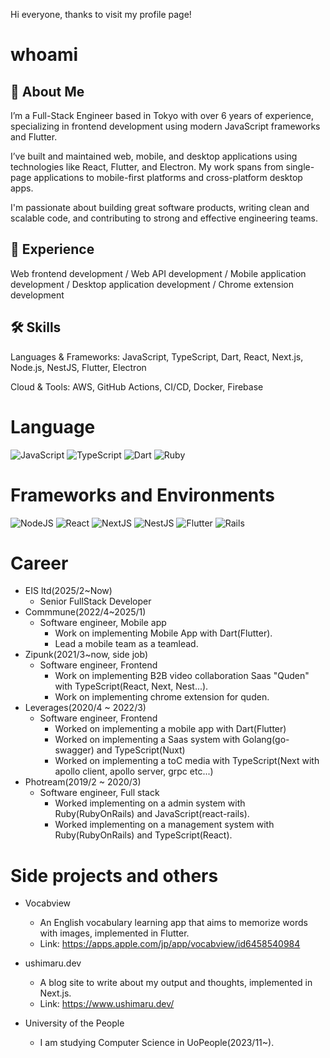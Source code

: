 Hi everyone, thanks to visit my profile page!

# whoami
## 👤 About Me
I’m a Full-Stack Engineer based in Tokyo with over 6 years of experience, specializing in frontend development using modern JavaScript frameworks and Flutter.

I’ve built and maintained web, mobile, and desktop applications using technologies like React, Flutter, and Electron. My work spans from single-page applications to mobile-first platforms and cross-platform desktop apps.

I'm passionate about building great software products, writing clean and scalable code, and contributing to strong and effective engineering teams.

## 💼 Experience
Web frontend development / Web API development / Mobile application development / Desktop application development / Chrome extension development

## 🛠 Skills
Languages & Frameworks: JavaScript, TypeScript, Dart, React, Next.js, Node.js, NestJS, Flutter, Electron

Cloud & Tools: AWS, GitHub Actions, CI/CD, Docker, Firebase

# Language
![JavaScript](https://img.shields.io/badge/javascript-%23323330.svg?style=for-the-badge&logo=javascript&logoColor=%23F7DF1E)
![TypeScript](https://img.shields.io/badge/typescript-%23007ACC.svg?style=for-the-badge&logo=typescript&logoColor=white)
![Dart](https://img.shields.io/badge/dart-%230175C2.svg?style=for-the-badge&logo=dart&logoColor=white)
![Ruby](https://img.shields.io/badge/ruby-%23CC342D.svg?style=for-the-badge&logo=ruby&logoColor=white)

# Frameworks and Environments
![NodeJS](https://img.shields.io/badge/node.js-6DA55F?style=for-the-badge&logo=node.js&logoColor=white)
![React](https://img.shields.io/badge/react-%2320232a.svg?style=for-the-badge&logo=react&logoColor=%2361DAFB)
![NextJS](https://img.shields.io/badge/Next-black?style=for-the-badge&logo=next.js&logoColor=white)
![NestJS](https://img.shields.io/badge/nestjs-%23E0234E.svg?style=for-the-badge&logo=nestjs&logoColor=white)
![Flutter](https://img.shields.io/badge/Flutter-%2302569B.svg?style=for-the-badge&logo=Flutter&logoColor=white)
![Rails](https://img.shields.io/badge/rails-%23CC0000.svg?style=for-the-badge&logo=ruby-on-rails&logoColor=white)

# Career
- EIS ltd(2025/2~Now)
  - Senior FullStack Developer
- Commmune(2022/4~2025/1)
  - Software engineer, Mobile app
    - Work on implementing Mobile App with Dart(Flutter).
    - Lead a mobile team as a teamlead.
- Zipunk(2021/3~now, side job)
  - Software engineer, Frontend
    - Work on implementing B2B video collaboration Saas "Quden" with TypeScript(React, Next, Nest...).
    - Work on implementing chrome extension for quden.
- Leverages(2020/4 ~ 2022/3)
  - Software engineer, Frontend
    - Worked on implementing a mobile app with Dart(Flutter)
    - Worked on implementing a Saas system with Golang(go-swagger) and TypeScript(Nuxt)
    - Worked on implementing a toC media with TypeScript(Next with apollo client, apollo server, grpc etc...)
- Photream(2019/2 ~ 2020/3)
  - Software engineer, Full stack
    - Worked implementing on a admin system with Ruby(RubyOnRails) and JavaScript(react-rails).
    - Worked implementing on a management system with Ruby(RubyOnRails) and TypeScript(React).

# Side projects and others
- Vocabview
  - An English vocabulary learning app that aims to memorize words with images, implemented in Flutter.
  - Link: https://apps.apple.com/jp/app/vocabview/id6458540984
	
- ushimaru.dev
  - A blog site to write about my output and thoughts, implemented in Next.js.
  - Link: https://www.ushimaru.dev/

- University of the People
  - I am studying Computer Science in UoPeople(2023/11~).
